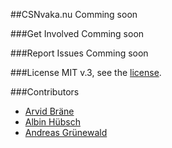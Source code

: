 ##CSNvaka.nu
Comming soon



###Get Involved
Comming soon


###Report Issues
Comming soon


###License
MIT v.3, see the [license](https://github.com/Kodagrux/MeshNet/blob/master/LICENSE.txt). 


###Contributors
- [Arvid Bräne](http://arvidbrane.com)
- [Albin Hübsch](http://albinhubsch.se)
- [Andreas Grünewald](http://andreasgrunewald.se)

